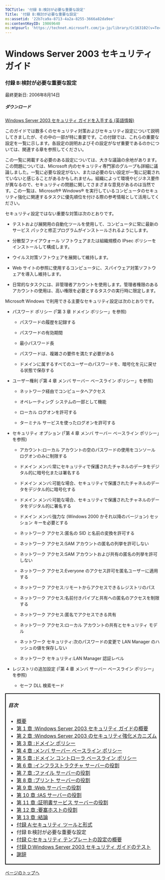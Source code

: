 ```yaml
---
TOCTitle: '付録 B:検討が必要な重要な設定'
Title: '付録 B:検討が必要な重要な設定'
ms:assetid: '22b7ca9a-8713-4a2a-8255-3666a82da9ee'
ms:contentKeyID: 19869640
ms:mtpsurl: 'https://technet.microsoft.com/ja-jp/library/Cc163102(v=TechNet.10)'
---
```


Windows Server 2003 セキュリティ ガイド
=======================================

### 付録 B:検討が必要な重要な設定

最終更新日: 2006年8月14日

##### ダウンロード

[Windows Server 2003 セキュリティ ガイドを入手する (英語情報)](https://download.microsoft.com/download/c/8/6/c86b1b59-0388-4945-8bd9-06f04db13136/windows_server_2003_security_guide_v2.1.zip)

このガイドでは数多くのセキュリティ対策およびセキュリティ設定について説明してきましたが、その中の一部が特に重要です。この付録では、これらの重要な設定を一覧に示します。各設定の説明およびその設定がなぜ重要であるのかについては、関連する章を参照してください。

この一覧に掲載する必要のある設定については、大きな議論の余地があります。この問題については、Microsoft 内のセキュリティ専門家のグループも詳細に議論しました。一覧に必要な設定がない、または必要のない設定が一覧に記載されていないと感じることがあるかもしれません。組織によって環境やビジネス要件が異なるので、セキュリティの問題に関してさまざまな意見があるのは当然です。この一覧は、Microsoft® Windows® を実行しているコンピュータのセキュリティ強化に関連するタスクに優先順位を付ける際の参考情報として活用してください。

セキュリティ設定ではない重要な対策は次のとおりです。

-   テストおよび展開用の自動化ツールを使用して、コンピュータに常に最新のサービス パックと修正プログラムがインストールされるようにします。

-   分散型ファイアウォール ソフトウェアまたは組織規模の IPsec ポリシーをインストールして構成します。

-   ウイルス対策ソフトウェアを展開して維持します。

-   Web サイトの参照に使用するコンピュータに、スパイウェア対策ソフトウェアを導入し維持します。

-   日常的なタスクには、非管理者アカウントを使用します。管理者権限のあるアカウントの使用は、高い権限を必要とするタスクの実行時に限定します。

Microsoft Windows で利用できる主要なセキュリティ設定は次のとおりです。

-   パスワード ポリシー (「第 3 章 ドメイン ポリシー」を参照)

    -   パスワードの履歴を記録する

    -   パスワードの有効期間

    -   最小パスワード長

    -   パスワードは、複雑さの要件を満たす必要がある

    -   ドメインに属するすべてのユーザーのパスワードを、暗号化を元に戻せる状態で保存する

-   ユーザー権利 (「第 4 章 メンバ サーバー ベースライン ポリシー」を参照)

    -   ネットワーク経由でコンピュータへアクセス

    -   オペレーティング システムの一部として機能

    -   ローカル ログオンを許可する

    -   ターミナル サービスを使ったログオンを許可する

-   セキュリティ オプション (「第 4 章 メンバ サーバー ベースライン ポリシー」を参照)

    -   アカウント:ローカル アカウントの空のパスワードの使用をコンソール ログオンのみに制限する

    -   ドメイン メンバ:常にセキュリティで保護されたチャネルのデータをデジタル的に暗号化または署名する

    -   ドメイン メンバ:可能な場合、セキュリティで保護されたチャネルのデータをデジタル的に暗号化する

    -   ドメイン メンバ:可能な場合、セキュリティで保護されたチャネルのデータをデジタル的に署名する

    -   ドメイン メンバ:強力な (Windows 2000 かそれ以降のバージョン) セッション キーを必要とする

    -   ネットワーク アクセス:匿名の SID と名前の変換を許可する

    -   ネットワーク アクセス:SAM アカウントの匿名の列挙を許可しない

    -   ネットワーク アクセス:SAM アカウントおよび共有の匿名の列挙を許可しない

    -   ネットワーク アクセス:Everyone のアクセス許可を匿名ユーザーに適用する

    -   ネットワーク アクセス:リモートからアクセスできるレジストリのパス

    -   ネットワーク アクセス:名前付きパイプと共有への匿名のアクセスを制限する

    -   ネットワーク アクセス:匿名でアクセスできる共有

    -   ネットワーク アクセス:ローカル アカウントの共有とセキュリティ モデル

    -   ネットワーク セキュリティ:次のパスワードの変更で LAN Manager のハッシュの値を保存しない

    -   ネットワーク セキュリティ:LAN Manager 認証レベル

-   レジストリの追加設定 (「第 4 章 メンバ サーバー ベースライン ポリシー」を参照)

    -   セーフ DLL 検索モード

 
<table style="border:1px solid black;">
<colgroup>
<col width="100%" />
</colgroup>
<tbody>
<tr class="odd">
<td style="border:1px solid black;"><h5 id="目次">目次</h5>
<ul>
<li><a href="https://technet.microsoft.com/ja-jp/library/9911b568-c474-465f-998f-4f0fa31bebc6(v=TechNet.10)">概要</a></li>
<li><a href="https://technet.microsoft.com/ja-jp/library/8a6cda2e-32c2-4945-897f-0353cd6e908a(v=TechNet.10)">第 1 章 :Windows Server 2003 セキュリティ ガイドの概要</a></li>
<li><a href="https://technet.microsoft.com/ja-jp/library/7cc50ea6-80d8-4ef6-81de-f47a60ebf8fa(v=TechNet.10)">第 2 章 :Windows Server 2003 のセキュリティ強化メカニズム</a></li>
<li><a href="https://technet.microsoft.com/ja-jp/library/833fddab-0361-4209-bef6-ee3b14acd18d(v=TechNet.10)">第 3 章 :ドメイン ポリシー</a></li>
<li><a href="https://technet.microsoft.com/ja-jp/library/d28caa21-4ec2-4556-a92a-5aa8410df6da(v=TechNet.10)">第 4 章 :メンバ サーバー ベースライン ポリシー</a></li>
<li><a href="https://technet.microsoft.com/ja-jp/library/4247b4ee-4805-4ac4-8962-9f73c91bb80f(v=TechNet.10)">第 5 章 :ドメイン コントローラ ベースライン ポリシー</a></li>
<li><a href="https://technet.microsoft.com/ja-jp/library/ed0c9484-c1e8-4399-8da1-488342ca6503(v=TechNet.10)">第 6 章 :インフラストラクチャ サーバーの役割</a></li>
<li><a href="https://technet.microsoft.com/ja-jp/library/e4da3b65-69ce-44a2-8c77-dcd42da508b8(v=TechNet.10)">第 7 章 :ファイル サーバーの役割</a></li>
<li><a href="https://technet.microsoft.com/ja-jp/library/897b32c2-f09c-4b08-b10c-37f73aa516df(v=TechNet.10)">第 8 章 :プリント サーバーの役割</a></li>
<li><a href="https://technet.microsoft.com/ja-jp/library/ae41b3f3-b46f-4818-ae75-3aaf23075b56(v=TechNet.10)">第 9 章 :Web サーバーの役割</a></li>
<li><a href="https://technet.microsoft.com/ja-jp/library/edd5e9dd-fda5-41a5-8b71-80ce960bc394(v=TechNet.10)">第 10 章 :IAS サーバーの役割</a></li>
<li><a href="https://technet.microsoft.com/ja-jp/library/a4238f44-28fc-4931-b1d5-a37d2a173284(v=TechNet.10)">第 11 章 :証明書サービス サーバーの役割</a></li>
<li><a href="https://technet.microsoft.com/ja-jp/library/c663fb69-d017-4f65-b812-01882f39a34b(v=TechNet.10)">第 12 章 :要塞ホストの役割</a></li>
<li><a href="https://technet.microsoft.com/ja-jp/library/90522937-7ccc-49fe-943b-a7b95cdcd8e9(v=TechNet.10)">第 13 章 :結論</a></li>
<li><a href="https://technet.microsoft.com/ja-jp/library/bb480ff2-c590-4af4-8f5d-b8d09bb272bf(v=TechNet.10)">付録 A:セキュリティ ツールと形式</a></li>
<li>付録 B:検討が必要な重要な設定</li>
<li><a href="https://technet.microsoft.com/ja-jp/library/80d2b596-9608-4ae0-8095-81238a707002(v=TechNet.10)">付録 C:セキュリティ テンプレートの設定の概要</a></li>
<li><a href="https://technet.microsoft.com/ja-jp/library/6aec7740-ad4a-4bbb-916c-16b8da021179(v=TechNet.10)">付録 D:Windows Server 2003 セキュリティ ガイドのテスト</a></li>
<li><a href="https://technet.microsoft.com/ja-jp/library/d43f2ace-bc5d-46b1-92ff-9468ae0c73ac(v=TechNet.10)">謝辞</a></li>
</ul></td>
</tr>
</tbody>
</table>
 

[](#mainsection)[ページのトップへ](#mainsection)

